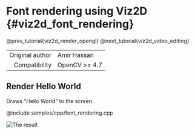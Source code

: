 # Font rendering using Viz2D {#viz2d_font_rendering}

@prev_tutorial{viz2d_render_opengl}
@next_tutorial{viz2d_video_editing}

|    |    |
| -: | :- |
| Original author | Amir Hassan |
| Compatibility | OpenCV >= 4.7 |

## Render Hello World
Draws "Hello World" to the screen.

@include samples/cpp/font_rendering.cpp

![The result](doc/font_rendering.png)

